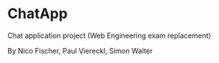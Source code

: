# ChatApp
Chat application project (Web Engineering exam replacement)

By  Nico Fischer, Paul Viereckl, Simon Walter

